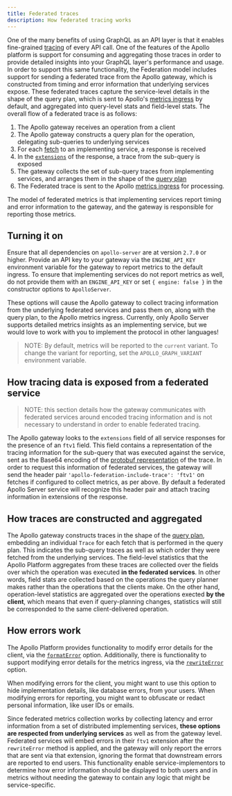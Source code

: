 ```yaml
---
title: Federated traces
description: How federated tracing works
---
```


One of the many benefits of using GraphQL as an API layer is that it enables fine-grained [tracing](https://www.apollographql.com/docs/platform/performance/#traces) of every API call. One of the features of the Apollo platform is support for consuming and aggregating those traces in order to provide detailed insights into your GraphQL layer's performance and usage. In order to support this same functionality, the Federation model includes support for sending a federated trace from the Apollo gateway, which is constructed from timing and error information that underlying services expose. These federated traces capture the service-level details in the shape of the query plan, which is sent to Apollo's [metrics ingress](https://www.apollographql.com/docs/references/setup-analytics/#engine-reporting-endpoint) by default, and aggregated into query-level stats and field-level stats. The overall flow of a federated trace is as follows:

1. The Apollo gateway receives an operation from a client
1. The Apollo gateway constructs a query plan for the operation, delegating sub-queries to underlying services
1. For each [fetch](https://www.apollographql.com/docs/apollo-server/federation/federation-spec/#fetch-service-capabilities) to an implementing service, a response is received
1. In the [`extensions`](https://www.apollographql.com/docs/resources/graphql-glossary/#extensions) of the response, a trace from the sub-query is exposed
1. The gateway collects the set of sub-query traces from implementing services, and arranges them in the shape of the [query plan](https://www.apollographql.com/docs/apollo-server/federation/implementing/#inspecting-query-plans)
1. The Federated trace is sent to the Apollo [metrics ingress](https://www.apollographql.com/docs/references/setup-analytics/#engine-reporting-endpoint) for processing.

The model of federated metrics is that implementing services report timing and error information to the gateway, and the gateway is responsible for reporting those metrics.

## Turning it on

Ensure that all dependencies on `apollo-server` are at version `2.7.0` or higher. Provide an API key to your gateway via the `ENGINE_API_KEY` environment variable for the gateway to report metrics to the default ingress. To ensure that implementing services do not report metrics as well, do not provide them with an `ENGINE_API_KEY` or set `{ engine: false }` in the constructor options to `ApolloServer`.

These options will cause the Apollo gateway to collect tracing information from the underlying federated services and pass them on, along with the query plan, to the Apollo metrics ingress. Currently, only Apollo Server supports detailed metrics insights as an implementing service, but we would love to work with you to implement the protocol in other languages!

> NOTE: By default, metrics will be reported to the `current` variant. To change the variant for reporting, set the `APOLLO_GRAPH_VARIANT` environment variable.

## How tracing data is exposed from a federated service

> NOTE: this section details how the gateway communicates with federated services around encoded tracing information and is not necessary to understand in order to enable federated tracing.

The Apollo gateway looks to the `extensions` field of all service responses for the presence of an `ftv1` field. This field contains a representation of the tracing information for the sub-query that was executed against the service, sent as the Base64 encoding of the [protobuf representation](https://github.com/apollographql/apollo-server/blob/master/packages/apollo-engine-reporting-protobuf/src/reports.proto) of the trace. In order to request this information of federated services, the gateway will send the header pair `'apollo-federation-include-trace': 'ftv1'` on fetches if configured to collect metrics, as per above. By default a federated Apollo Server service will recognize this header pair and attach tracing information in extensions of the response.

## How traces are constructed and aggregated

The Apollo gateway constructs traces in the shape of the [query plan](https://www.apollographql.com/docs/apollo-server/federation/implementing/#inspecting-query-plans), embedding an individual `Trace` for each fetch that is performed in the query plan. This indicates the sub-query traces as well as which order they were fetched from the underlying services. The field-level statistics that the Apollo Platform aggregates from these traces are collected over the fields over which the operation was executed **in the federated services**. In other words, field stats are collected based on the operations the query planner makes rather than the operations that the clients make. On the other hand, operation-level statistics are aggregated over the operations exected **by the client**, which means that even if query-planning changes, statistics will still be corresponded to the same client-delivered operation.

## How errors work

The Apollo Platform provides functionality to modify error details for the client, via the [`formatError`](https://www.apollographql.com/docs/apollo-server/features/errors/#for-the-client-response) option. Additionally, there is functionality to support modifying error details for the metrics ingress, via the [`rewriteError`](https://www.apollographql.com/docs/apollo-server/features/errors/#for-apollo-engine-reporting) option.

When modifying errors for the client, you might want to use this option to hide implementation details, like database errors, from your users. When modifying errors for reporting, you might want to obfuscate or redact personal information, like user IDs or emails.

Since federated metrics collection works by collecting latency and error information from a set of distributed implementing services, **these options are respected from underlying services** as well as from the gateway level. Federated services will embed errors in their `ftv1` extension after the `rewriteError` method is applied, and the gateway will only report the errors that are sent via that extension, ignoring the format that downstream errors are reported to end users. This functionality enable service-implementors to determine how error information should be displayed to both users and in metrics without needing the gateway to contain any logic that might be service-specific.
